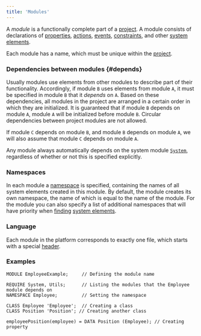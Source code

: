 ```yaml
---
title: 'Modules'
---
```


A *module* is a functionally complete part of a [project](Projects.md). A module consists of declarations of [properties](Properties.md), [actions](Actions.md), [events](Events.md), [constraints](Constraints.md), and other [system elements](Naming.md).

Each module has a name, which must be unique within the [project](Projects.md).

### Dependencies between modules {#depends}

Usually modules use elements from other modules to describe part of their functionality. Accordingly, if module `B` uses elements from module `A`, it must be specified in module `B` that it *depends* on `A`. Based on these dependencies, all modules in the project are arranged in a certain order in which they are initialized. It is guaranteed that if module `B` depends on module `A`, module `A` will be initialized before module `B`. Circular dependencies between project modules are not allowed.  

If module `C` depends on module `B`, and module `B` depends on module `A`, we will also assume that module `C` depends on module `A`.

Any module always automatically depends on the system module [`System`](https://github.com/lsfusion/platform/blob/master/server/src/main/lsfusion/system/System.lsf), regardless of whether or not this is specified explicitly.

### Namespaces

In each module a [namespace](Naming.md#namespace) is specified, containing the names of all system elements created in this module. By default, the module creates its own namespace, the name of which is equal to the name of the module. For the module you can also specify a list of additional namespaces that will have priority when [finding](Search_.md) [system elements](Element_identification.md).

### Language

Each module in the platform corresponds to exactly one file, which starts with a special [header](Module_header.md).

### Examples

```lsf
MODULE EmployeeExample;	 	// Defining the module name

REQUIRE System, Utils;	 	// Listing the modules that the Employee module depends on
NAMESPACE Employee;		 	// Setting the namespace

CLASS Employee 'Employee';	// Creating a class
CLASS Position 'Position'; // Creating another class

employeePosition(employee) = DATA Position (Employee); // Creating property
```
